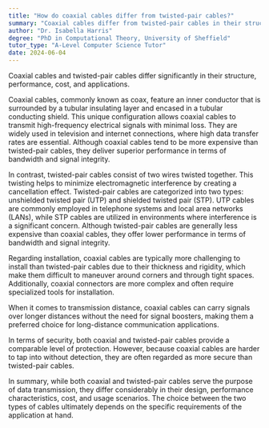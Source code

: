 ```yaml
---
title: "How do coaxial cables differ from twisted-pair cables?"
summary: "Coaxial cables differ from twisted-pair cables in their structure, performance, cost, and usage."
author: "Dr. Isabella Harris"
degree: "PhD in Computational Theory, University of Sheffield"
tutor_type: "A-Level Computer Science Tutor"
date: 2024-06-04
---
```


Coaxial cables and twisted-pair cables differ significantly in their structure, performance, cost, and applications.

Coaxial cables, commonly known as coax, feature an inner conductor that is surrounded by a tubular insulating layer and encased in a tubular conducting shield. This unique configuration allows coaxial cables to transmit high-frequency electrical signals with minimal loss. They are widely used in television and internet connections, where high data transfer rates are essential. Although coaxial cables tend to be more expensive than twisted-pair cables, they deliver superior performance in terms of bandwidth and signal integrity.

In contrast, twisted-pair cables consist of two wires twisted together. This twisting helps to minimize electromagnetic interference by creating a cancellation effect. Twisted-pair cables are categorized into two types: unshielded twisted pair (UTP) and shielded twisted pair (STP). UTP cables are commonly employed in telephone systems and local area networks (LANs), while STP cables are utilized in environments where interference is a significant concern. Although twisted-pair cables are generally less expensive than coaxial cables, they offer lower performance in terms of bandwidth and signal integrity.

Regarding installation, coaxial cables are typically more challenging to install than twisted-pair cables due to their thickness and rigidity, which make them difficult to maneuver around corners and through tight spaces. Additionally, coaxial connectors are more complex and often require specialized tools for installation.

When it comes to transmission distance, coaxial cables can carry signals over longer distances without the need for signal boosters, making them a preferred choice for long-distance communication applications.

In terms of security, both coaxial and twisted-pair cables provide a comparable level of protection. However, because coaxial cables are harder to tap into without detection, they are often regarded as more secure than twisted-pair cables.

In summary, while both coaxial and twisted-pair cables serve the purpose of data transmission, they differ considerably in their design, performance characteristics, cost, and usage scenarios. The choice between the two types of cables ultimately depends on the specific requirements of the application at hand.
    